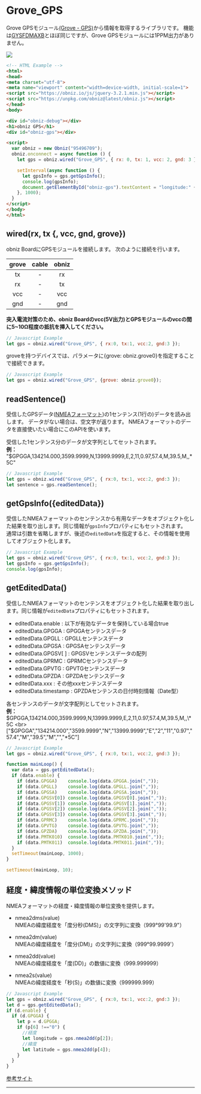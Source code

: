 # Grove_GPS
Grove GPSモジュール[(Grove - GPS)](https://www.seeedstudio.com/Grove-GPS-p-959.html)から情報を取得するライブラリです。
機能は[GYSFDMAXB](https://obniz.io/ja/sdk/parts/GYSFDMAXB/README.md)とほぼ同じですが、Grove GPSモジュールには1PPM出力がありません。

![](image.jpg)

```html
<!-- HTML Example -->
<html>
<head>
<meta charset="utf-8">
<meta name="viewport" content="width=device-width, initial-scale=1">
<script src="https://obniz.io/js/jquery-3.2.1.min.js"></script>
<script src="https://unpkg.com/obniz@latest/obniz.js"></script>
</head>
<body>

<div id="obniz-debug"></div>
<h1>obniz GPS</h1>
<div id="obniz-gps"></div>

<script>
  var obniz = new Obniz("95496709");
  obniz.onconnect = async function () {
    let gps = obniz.wired("Grove_GPS", { rx: 0, tx: 1, vcc: 2, gnd: 3 });

    setInterval(async function () {
      let gpsInfo = gps.getGpsInfo();
      console.log(gpsInfo);
      document.getElementById("obniz-gps").textContent = "longitude:" + gpsInfo.longitude + " latitude:" + gpsInfo.latitude;
    }, 1000);
  }
</script>
</body>
</html>
```


## wired(rx, tx {, vcc, gnd, grove})

obniz BoardにGPSモジュールを接続します。
次のように接続を行います。

| grove | cable | obniz |
|:--:|:--:|:--:|
| tx | - | rx |
| rx | - | tx |
| vcc | - | vcc |
| gnd | - | gnd |


**突入電流対策のため、obniz Boardのvcc(5V出力)とGPSモジュールのvccの間に5~10Ω程度の抵抗を挿入してください。**

```javascript
// Javascript Example
let gps = obniz.wired("Grove_GPS", { rx:0, tx:1, vcc:2, gnd:3 });
```

groveを持つデバイスでは、パラメータに{grove: obniz.grove0}を指定することで接続できます。
```Javascript
// Javascript Example
let gps = obniz.wired("Grove_GPS", {grove: obniz.grove0});
``` 


## readSentence()

受信したGPSデータ([NMEAフォーマット](https://ja.wikipedia.org/wiki/NMEA_0183))の1センテンス(1行の)データを読み出します。
データがない場合は、空文字が返ります。
NMEAフォーマットのデータを直接使いたい場合にこのAPIを使います。

受信した1センテンス分のデータが文字列としてセットされます。<br>
**例：** "$GPGGA,134214.000,3599.9999,N,13999.9999,E,2,11,0.97,57.4,M,39.5,M,,\*5C"


```javascript
// Javascript Example
let gps = obniz.wired("Grove_GPS", { rx:0, tx:1, vcc:2, gnd:3 });
let sentence = gps.readSentence();
```

## getGpsInfo({editedData})

受信したNMEAフォーマットのセンテンスから有用なデータをオブジェクト化した結果を取り出します。同じ情報が`gpsInfo`プロパティにもセットされます。<br>
通常は引数を省略しますが、後述の`editedData`を指定すると、その情報を使用してオブジェクト化します。

```javascript
// Javascript Example
let gps = obniz.wired("Grove_GPS", { rx:0, tx:1, vcc:2, gnd:3 });
let gpsInfo = gps.getGpsInfo();
console.log(gpsInfo);

```

## getEditedData()

受信したNMEAフォーマットのセンテンスをオブジェクト化した結果を取り出します。同じ情報が`editedData`プロパティにもセットされます。

- editedData.enable : 以下が有効なデータを保持している場合true
- editedData.GPGGA : GPGGAセンテンスデータ
- editedData.GPGLL : GPGLLセンテンスデータ
- editedData.GPGSA : GPGSAセンテンスデータ
- editedData.GPGSV[ ] : GPGSVセンテンスデータの配列
- editedData.GPRMC : GPRMCセンテンスデータ
- editedData.GPVTG : GPVTGセンテンスデータ
- editedData.GPZDA : GPZDAセンテンスデータ
- editedData.xxx : その他xxxセンテンスデータ
- editedData.timestamp : GPZDAセンテンスの日付時刻情報（Date型）

各センテンスのデータが文字配列としてセットされます。<br>
**例：** $GPGGA,134214.000,3599.9999,N,13999.9999,E,2,11,0.97,57.4,M,39.5,M,,\*5C
<br>
["$GPGGA","134214.000","3599.9999","N","13999.9999","E","2","11","0.97","57.4","M","39.5","M","","*5C"]


```javascript
// Javascript Example
let gps = obniz.wired("Grove_GPS", { rx:0, tx:1, vcc:2, gnd:3 });

function mainLoop() {
  var data = gps.getEditedData();
  if (data.enable) {
    if (data.GPGGA)    console.log(data.GPGGA.join(","));
    if (data.GPGLL)    console.log(data.GPGLL.join(","));
    if (data.GPGSA)    console.log(data.GPGSA.join(","));
    if (data.GPGSV[0]) console.log(data.GPGSV[0].join(","));
    if (data.GPGSV[1]) console.log(data.GPGSV[1].join(","));
    if (data.GPGSV[2]) console.log(data.GPGSV[2].join(","));
    if (data.GPGSV[3]) console.log(data.GPGSV[3].join(","));
    if (data.GPRMC)    console.log(data.GPRMC.join(","));
    if (data.GPVTG)    console.log(data.GPVTG.join(","));
    if (data.GPZDA)    console.log(data.GPZDA.join(","));
    if (data.PMTK010)  console.log(data.PMTK010.join(","));
    if (data.PMTK011)  console.log(data.PMTK011.join(","));
  }
  setTimeout(mainLoop, 1000);
}

setTimeout(mainLoop, 10);
```


## 経度・緯度情報の単位変換メソッド

NMEAフォーマットの経度・緯度情報の単位変換を提供します。

- nmea2dms(value)<br>
NMEAの緯度経度を「度分秒(DMS)」の文字列に変換（999°99'99.9"）

- nmea2dm(value)<br>
NMEAの緯度経度を「度分(DM)」の文字列に変換（999°99.9999'）

- nmea2dd(value)<br>
NMEAの緯度経度を「度(DD)」の数値に変換（999.999999）

- nmea2s(value)<br>
NMEAの緯度経度を「秒(S)」の数値に変換（999999.999）


```javascript
// Javascript Example
let gps = obniz.wired("Grove_GPS", { rx:0, tx:1, vcc:2, gnd:3 });
let d = gps.getEditedData();
if (d.enable) {
  if (d.GPGGA) {
    let p = d.GPGGA;
    if (p[6] !=="0") {
      //経度
      let longitude = gps.nmea2dd(p[2]);
      //緯度
      let latitude = gps.nmea2dd(p[4]);
    }
  }
}

```

[参考サイト](https://www.petitmonte.com/robot/howto_gysfdmaxb.html)


---
